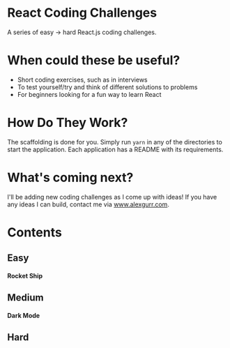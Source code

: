 # React Coding Challenges

A series of easy -> hard React.js coding challenges.

# When could these be useful?
- Short coding exercises, such as in interviews
- To test yourself/try and think of different solutions to problems
- For beginners looking for a fun way to learn React 

# How Do They Work?
The scaffolding is done for you. Simply run `yarn` in any of the directories to start the application. Each application has a README with its requirements.

# What's coming next?
I'll be adding new coding challenges as I come up with ideas! If you have any ideas I can build, contact me via www.alexgurr.com.

# Contents
## Easy
#### Rocket Ship

## Medium
#### Dark Mode

## Hard
